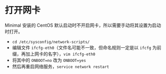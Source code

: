 # 打开网卡

Minimal 安装的 CentOS 默认启动时不开启网卡，所以需要手动将其设置为启动时打开。

* `cd /etc/sysconfig/network-scripts/`
* 编辑文件 `ifcfg-eth0`（文件名可能不一致，但命名规则一定是以 `ifcfg` 为前缀，再加上网卡的名字），`vim ifcfg-eth0`
* 将其中的 `ONBOOT=no` 改为 `ONBOOT=yes`
* 然后再重启网络服务，`service network restart`
